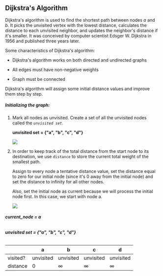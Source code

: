 <!--title={Dijkstra's Algorithm}-->

<!--badges={Algorithms:10}-->

<!--concepts={Dijkstra'sAlgorithm}-->

## Dijkstra's Algorithm 

Dijkstra's algorithm is used to find the shortest path between nodes *a* and *b*. It picks the unvisited vertex with the lowest distance, calculates the distance to each unvisited neighbor, and updates the neighbor's distance if it's smaller. It was conceived by computer scientist Edsger W. Dijkstra in 1956 and published three years later.

Some characteristics of Dijkstra's algorithm:

- Dijkstra's algorithm works on both directed and undirected graphs

- All edges must have non-negative weights

- Graph must be connected 

Dijkstra's algorithm will assign some initial distance values and improve them step by step.

##### Initializing the graph:

1. Mark all nodes as unvisited. Create a set of all the unvisited nodes called the *`unvisited set`*.

    **unvisited set = {"a", "b", "c", "d"}**

   ![](https://tva1.sinaimg.cn/large/006y8mN6gy1g8ek2ol4kqj313o0nk0up.jpg)

2. In order to keep track of the total distance from the start node to its destination, we use `distance` to store the current total weight of the smallest path. 

   Assign to every node a tentative distance value, set the distance equal to zero for our initial node (since it's 0 away from the initial node) and set the distance to infinity for all other nodes. 
   
   Also, set the initial node as current because we will process the initial node first. In this case, we start with node a.
   
   ![](https://tva1.sinaimg.cn/large/006y8mN6gy1g8ek31s7uuj313k0nqac3.jpg) 

###### **current_node = a**

###### **unvisited set = {"a", "b", "c", "d"}**

|          | a         | b         | c         | d         |
| -------- | --------- | --------- | --------- | --------- |
| visited? | unvisited | unvisited | unvisited | unvisited |
| distance | 0         | ∞         | ∞         | ∞         |

